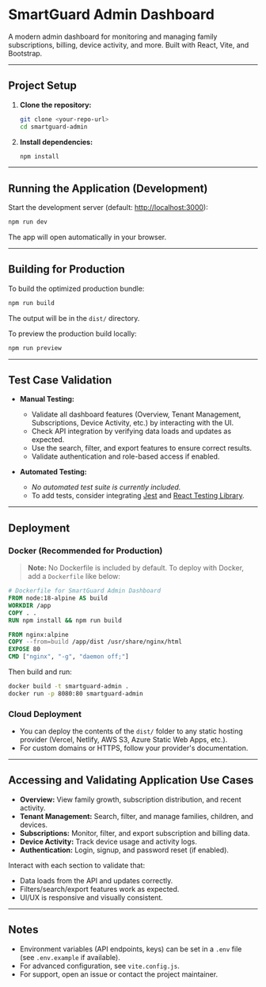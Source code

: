 # SmartGuard Admin Dashboard

A modern admin dashboard for monitoring and managing family subscriptions, billing, device activity, and more. Built with React, Vite, and Bootstrap.

---

## Project Setup

1. **Clone the repository:**
   ```bash
   git clone <your-repo-url>
   cd smartguard-admin
   ```

2. **Install dependencies:**
   ```bash
   npm install
   ```

---

## Running the Application (Development)

Start the development server (default: [http://localhost:3000](http://localhost:3000)):

```bash
npm run dev
```

The app will open automatically in your browser.

---

## Building for Production

To build the optimized production bundle:

```bash
npm run build
```

The output will be in the `dist/` directory.

To preview the production build locally:

```bash
npm run preview
```

---

## Test Case Validation

- **Manual Testing:**
  - Validate all dashboard features (Overview, Tenant Management, Subscriptions, Device Activity, etc.) by interacting with the UI.
  - Check API integration by verifying data loads and updates as expected.
  - Use the search, filter, and export features to ensure correct results.
  - Validate authentication and role-based access if enabled.

- **Automated Testing:**
  - _No automated test suite is currently included._
  - To add tests, consider integrating [Jest](https://jestjs.io/) and [React Testing Library](https://testing-library.com/docs/react-testing-library/intro/).

---

## Deployment

### Docker (Recommended for Production)

> **Note:** No Dockerfile is included by default. To deploy with Docker, add a `Dockerfile` like below:

```Dockerfile
# Dockerfile for SmartGuard Admin Dashboard
FROM node:18-alpine AS build
WORKDIR /app
COPY . .
RUN npm install && npm run build

FROM nginx:alpine
COPY --from=build /app/dist /usr/share/nginx/html
EXPOSE 80
CMD ["nginx", "-g", "daemon off;"]
```

Then build and run:
```bash
docker build -t smartguard-admin .
docker run -p 8080:80 smartguard-admin
```

### Cloud Deployment
- You can deploy the contents of the `dist/` folder to any static hosting provider (Vercel, Netlify, AWS S3, Azure Static Web Apps, etc.).
- For custom domains or HTTPS, follow your provider's documentation.

---

## Accessing and Validating Application Use Cases

- **Overview:** View family growth, subscription distribution, and recent activity.
- **Tenant Management:** Search, filter, and manage families, children, and devices.
- **Subscriptions:** Monitor, filter, and export subscription and billing data.
- **Device Activity:** Track device usage and activity logs.
- **Authentication:** Login, signup, and password reset (if enabled).

Interact with each section to validate that:
- Data loads from the API and updates correctly.
- Filters/search/export features work as expected.
- UI/UX is responsive and visually consistent.

---

## Notes
- Environment variables (API endpoints, keys) can be set in a `.env` file (see `.env.example` if available).
- For advanced configuration, see `vite.config.js`.
- For support, open an issue or contact the project maintainer. 
